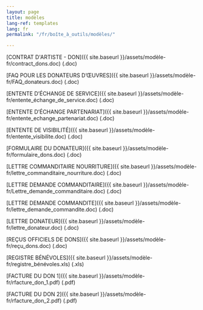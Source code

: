 ```yaml
---
layout: page
title: modèles
lang-ref: templates
lang: fr
permalink: "/fr/boîte_à_outils/modèles/"

---
```

[CONTRAT D'ARTISTE - DON]({{ site.baseurl }}/assets/modèle-fr/contract_dons.doc) (.doc)

[FAQ POUR LES DONATEURS D’ŒUVRES]({{ site.baseurl }}/assets/modèle-fr/FAQ_donateurs.doc) (.doc)

[ENTENTE D’ÉCHANGE DE SERVICE]({{ site.baseurl }}/assets/modèle-fr/entente_échange_de_service.doc) (.doc)

[ENTENTE D’ÉCHANGE PARTENARIAT]({{ site.baseurl }}/assets/modèle-fr/entente_echange_partenariat.doc) (.doc)

[ENTENTE DE VISIBILITÉ]({{ site.baseurl }}/assets/modèle-fr/entente_visibilite.doc) (.doc)

[FORMULAIRE DU DONATEUR]({{ site.baseurl }}/assets/modèle-fr/formulaire_dons.doc) (.doc)

[LETTRE COMMANDITAIRE NOURRITURE]({{ site.baseurl }}/assets/modèle-fr/lettre_commanditaire_nourriture.doc) (.doc)

[LETTRE DEMANDE COMMANDITAIRE]({{ site.baseurl }}/assets/modèle-fr/Lettre_demande_commanditaire.doc) (.doc)

[LETTRE DEMANDE COMMANDITE]({{ site.baseurl }}/assets/modèle-fr/lettre_demande_commandite.doc) (.doc)

[LETTRE DONATEUR]({{ site.baseurl }}/assets/modèle-fr/lettre_donateur.doc) (.doc)

[REÇUS OFFICIELS DE DONS]({{ site.baseurl }}/assets/modèle-fr/reçu_dons.doc) (.doc)

[REGISTRE BÉNÉVOLES]({{ site.baseurl }}/assets/modèle-fr/registre_bénévoles.xls) (.xls)

[FACTURE DU DON 1]({{ site.baseurl }}/assets/modèle-fr/rfacture_don_1.pdf) (.pdf)

[FACTURE DU DON 2]({{ site.baseurl }}/assets/modèle-fr/rfacture_don_2.pdf) (.pdf)